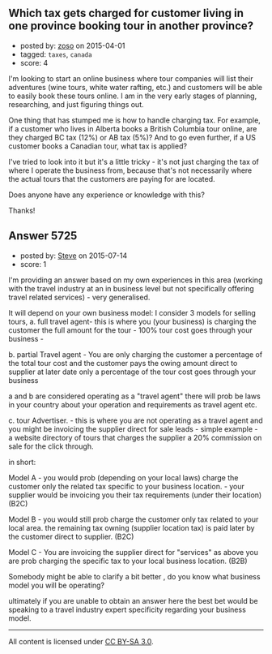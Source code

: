 ## Which tax gets charged for customer living in one province booking tour in another province?

- posted by: [zoso](https://stackexchange.com/users/4097316/zoso) on 2015-04-01
- tagged: `taxes`, `canada`
- score: 4

I'm looking to start an online business where tour companies will list their adventures (wine tours, white water rafting, etc.) and customers will be able to easily book these tours online. I am in the very early stages of planning, researching, and just figuring things out.

One thing that has stumped me is how to handle charging tax. For example, if a customer who lives in Alberta books a British Columbia tour online, are they charged BC tax (12%) or AB tax (5%)? And to go even further, if a US customer books a Canadian tour, what tax is applied?

I've tried to look into it but it's a little tricky - it's not just charging the tax of where I operate the business from, because that's not necessarily where the actual tours that the customers are paying for are located.

Does anyone have any experience or knowledge with this?

Thanks!


## Answer 5725

- posted by: [Steve](https://stackexchange.com/users/6570044/steve) on 2015-07-14
- score: 1

I'm providing an answer based on my own experiences in this area (working with the travel industry at an in business level but not specifically offering travel related services) - very generalised. 

It will depend on your own business model:
I consider 3 models for selling tours,
a. full travel agent- this is where you (your business) is charging the customer the full amount for the tour - 100% tour cost goes through your business - 

b. partial Travel agent - You are only charging the customer a percentage of the total tour cost and the customer pays the owing amount direct to supplier at later date
only a percentage of the tour cost goes through your business

a and b are considered operating as a "travel agent" there will prob be laws in your country about your operation and requirements as travel agent etc.

c. tour Advertiser. -  this is where you are not operating as a travel agent and you might be invoicing the supplier direct for sale leads - simple example - a website directory of tours that charges the supplier a 20% commission on sale for the click through.

in short: 

Model A - you would prob (depending on your local laws) charge the customer only the related tax specific to your business location. - your supplier would be invoicing you their tax requirements (under their location) (B2C)

Model B - you would still prob charge the customer only tax related to your local area.  the remaining tax owning (supplier location tax) is paid later by the customer direct to supplier. (B2C)
   
Model C - You are invoicing the supplier direct for "services" as above you are prob charging the specific tax to your local business location. (B2B)

Somebody might be able to clarify a bit better , do you know what business model you will be operating?

ultimately if you are unable to obtain an answer here the best bet would be speaking to a travel industry expert specificity regarding your business model.  





---

All content is licensed under [CC BY-SA 3.0](https://creativecommons.org/licenses/by-sa/3.0/).
